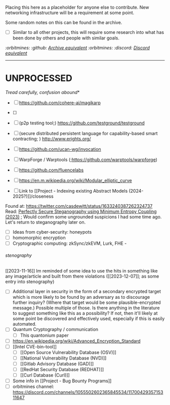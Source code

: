 Placing this here as a placeholder for anyone else to contribute. New networking infrastructure will be a requirement at some point.

Some random notes on this can be found in the archive.
- [ ] Similar to all other projects, this will require some research into what has been done by others and people with similar goals. 

*:orbitmines: :github: [Archive equivalent](https://github.com/orbitmines/archive/blob/main/projects/Project%20-%20Computer%20Networking%2C%20Security%2C%20Encryption%20%20%26%20Communication%20(2025%3F).md)*
*:orbitmines: :discord: [Discord equivalent](https://discord.com/channels/1055502602365845534/1238116377982664776)*

---

# UNPROCESSED
*Tread carefully, confusion abound**

- [ ] https://github.com/cohere-ai/magikarp
- [ ] 

- [ ] (p2p testing tool;) https://github.com/testground/testground  
- [ ] (secure distributed persistent language for capability-based smart contracting; ) http://www.erights.org/  
- [ ] https://github.com/ucan-wg/invocation  
- [ ] WarpForge / Warptools (;https://github.com/warptools/warpforge)  
- [ ] https://github.com/fluencelabs  
- [ ] https://en.m.wikipedia.org/wiki/Modular_elliptic_curve
- [ ] Link to [[Project - Indexing existing Abstract Models (2024-2025?)]]/closeness

Found at: https://twitter.com/casdewitt/status/1633240387262324737
Read: [Perfectly Secure Steganography using Minimum Entropy Coupling (2023)](../read/2210.14889.pdf) ; Would confirm some ungrounded suspicions I had some time ago. Let's return to steganography later on.

- [ ] Ideas from cyber-security: honeypots  
- [ ] homomorphic encryption  
- [ ] Cryptographic computing: zkSync/zkEVM, Lurk, FHE  - 
###### stenography
[[2023-11-16]]
Im reminded of some idea to use the hits in something like any image/article and built from there violations ([[2023-12-07]]; as some entry into stenography)

- [ ] Additional layer in security in the form of a secondary encrypted target which is more likely to be found by an adversary as to discourage further inquiry? (Where that target would be some plausible-encrypted message.) Possible multiple of those. Is there anything in the literature to suggest something like this as a possibility? If not, then it'll likely at some point be discovered and effectively used, especially if this is easily automated.
- [ ] Quantum Cryptography / communication  
	- [ ] This quantonium paper
- [ ] https://en.wikipedia.org/wiki/Advanced_Encryption_Standard
- [ ] [[Intel CVE-bin-tool]]
	- [ ] [[Open Source Vulnerability Database (OSV)]]
	- [ ] [[National Vulnerability Database (NVD)]]
	- [ ] [[Gitlab Advisory Database (GAD)]]
	- [ ] [[RedHat Security Database (REDHAT)]]
	- [ ] [[Curl Database (Curl)]]
- [ ] Some info in [[Project - Bug Bounty Programs]]
- [ ] orbitmines channel:  https://discord.com/channels/1055502602365845534/1170042935715311647
